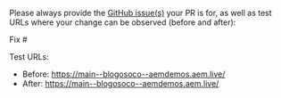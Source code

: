 Please always provide the [GitHub issue(s)](../issues) your PR is for, as well as test URLs where your change can be observed (before and after):

Fix #<gh-issue-id>

Test URLs:
- Before: https://main--blogosoco--aemdemos.aem.live/
- After: https://main--blogosoco--aemdemos.aem.live/
